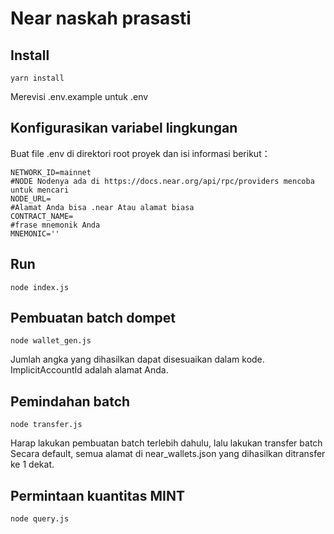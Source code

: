 # Near naskah prasasti

## Install

```
yarn install
```
Merevisi .env.example untuk .env

## Konfigurasikan variabel lingkungan
Buat file .env di direktori root proyek dan isi informasi berikut：
```
NETWORK_ID=mainnet
#NODE Nodenya ada di https://docs.near.org/api/rpc/providers mencoba untuk mencari
NODE_URL=
#Alamat Anda bisa .near Atau alamat biasa
CONTRACT_NAME=
#frase mnemonik Anda
MNEMONIC=''
```

## Run
```
node index.js
```

## Pembuatan batch dompet
```
node wallet_gen.js
```

Jumlah angka yang dihasilkan dapat disesuaikan dalam kode. ImplicitAccountId adalah alamat Anda.


## Pemindahan batch
```
node transfer.js
```
Harap lakukan pembuatan batch terlebih dahulu, lalu lakukan transfer batch
Secara default, semua alamat di near_wallets.json yang dihasilkan ditransfer ke 1 dekat.

## Permintaan kuantitas MINT
```
node query.js
```
